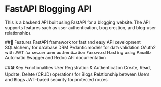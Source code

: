 # FastAPI Blogging API
This is a backend API built using FastAPI for a blogging website. The API supports features such as user authentication, blog creation, and blog-user relationships.

##🚀 Features
FastAPI framework for fast and easy API development
SQLAlchemy for database ORM
Pydantic models for data validation
OAuth2 with JWT for secure user authentication
Password Hashing using Passlib
Automatic Swagger and Redoc API documentation

##🛠️ Key Functionalities
User Registration & Authentication
Create, Read, Update, Delete (CRUD) operations for Blogs
Relationship between Users and Blogs
JWT-based security for protected routes
